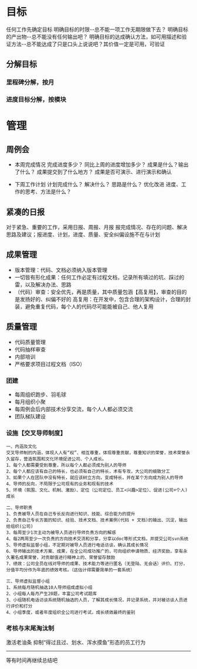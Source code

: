 # 目标
任何工作先确定目标
明确目标的时限--总不能一项工作无期限做下去？
明确目标的产出物--总不能没有任何输出吧？
明确目标的达成确认方法，如可用描述和验证方法--总不能达成了只是口头上说说吧？其价值一定是可用，可验证

## 分解目标
### 里程碑分解，按月
### 进度目标分解，按模块

# 管理
## 周例会
- 本周完成情况
完成进度多少？
同比上周的进度增加多少？
成果是什么？输出了什么？
成果提交到了什么地方？
成果是否可演示、进行演示和确认

- 下周工作计划
计划完成什么？
解决什么？
思路是什么？
优化改进 进度、工作的思考、方法是什么？

## 紧凑的日报
对于紧急、重要的工作，采用日报、周报、月报
报完成情况、存在的问题、解决思路及建议；报进度、计划，进度、质量、安全纠偏设施不在与计划

## 成果管理
- 版本管理：代码、文档必须纳入版本管理
- 一切皆有形化成果：任何工作必定有过程文档，记录所有填过的坑、踩过的雷，以及解决办法、思路
- （代码）审查：安全优先，再是质量，其中质量包涵【高复用】，审查的目的是发扬好的、纠偏不好的
高复用：在开发中，包含合理的架构设计，合理的封装，避免重复代码，每个人的代码尽可能能被自己、他人复用
 
## 质量管理
- 代码质量管理
- 代码抽样审查
- 内部培训
- 严格要求项目过程文档（ISO）

### 团建
- 每周组织跑步、羽毛球
- 每月组织小聚
- 每周例会后内部技术分享交流，每个人人都必须交流
- 团队梯队建设

### 设施【交叉导师制度】
```
一、内涵及文化
交叉导师制的内涵，体现人人有“权”、相互尊重，体现尊重贡献，尊重知识的荣誉，技术荣誉永久留存，营造氛围和文化环境促进公司、个人成长。
1、每个人都需要受到尊重，所以每个人都必须成为别人的导师
2、每个人都应该有自己的特长，也必须有自己的特长，术有专攻，大公司的细致分工
3、如果个人在团队中没有特长，就应该树立方向，变成特长，并在某个方向成为别人的导师
4、导师的反向，不局限于公司现有的业务和现有的技术
5、环境（氛围、文化、机制、激励）、定位（公司定位、员工<兴趣>定位）、促进(公司+个人)成长

二、导师职责
1、负责被导人员在自己专长反向进行知识、技能、综合能力的提升
2、负责自己专长方面的知识、经验、技术文档、技术案例(代码 + 文档)的输出、沉淀，输出给组织(公司)
3、每周至少1次主动为被导人员进行导师负责方向的解惑
4、每2两周至少一次负责的方向技术交流和分享，分享以doc等形式文档，并提交公司svn系统
5、导师虚拟监督小组，不定期对被导人员进行电话访谈，确认其成长情况
6、导师输出的技术方案、成果，在全公司成功推广的，可向组织申请物质、经济奖励，享有永久署名成果荣誉，对贡献值进行精神上的、荣誉留存鼓励
7、绩效：公司全员在线对导师的成果、技术能力等进行匿名（无登陆、无会话）评价、打分，分值平均分作为年底的绩效考核。（这估计得需要简单的一套系统）

三、导师虚拟监督小组
1、系统每月随机抽选10人导师组成虚拟小组
2、小组每人每月产生20题，丰富公司考试题库
3、小组随机电话访谈系统随机抽选的人员，了解其成长情况，并记录系统，并对被访谈人员进行评价和打分
4、小组季度，或者年度组织全公司进行考试，成长绩效最终的鉴别

```
### 考核与末尾淘汰制
激活老油条
抑制“得过且过、划水、浑水摸鱼”形态的员工行为


---------------------------
等有时间再继续总结吧
